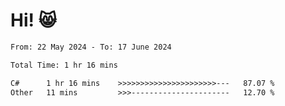 # Hi! 😸

<!--START_SECTION:waka-->

```txt
From: 22 May 2024 - To: 17 June 2024

Total Time: 1 hr 16 mins

C#      1 hr 16 mins    >>>>>>>>>>>>>>>>>>>>>>---   87.07 %
Other   11 mins         >>>----------------------   12.70 %
```

<!--END_SECTION:waka-->